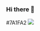 ### Hi there 👋

<!--
**OHJUHYUNG/OHJUHYUNG** is a ✨ _special_ ✨ repository because its `README.md` (this file) appears on your GitHub profile.

Here are some ideas to get you started:

- 🔭 I’m currently working on ...
- 🌱 I’m currently learning ...
- 👯 I’m looking to collaborate on ...
- 🤔 I’m looking for help with ...
- 💬 Ask me about ...
- 📫 How to reach me: ...
- 😄 Pronouns: ...
- ⚡ Fun fact: ...
-->

#7A1FA2
<img src="https://img.shields.io/badge/Android-7A1FA2?style=flat-square&logo=Android&logoColor=white"/>
